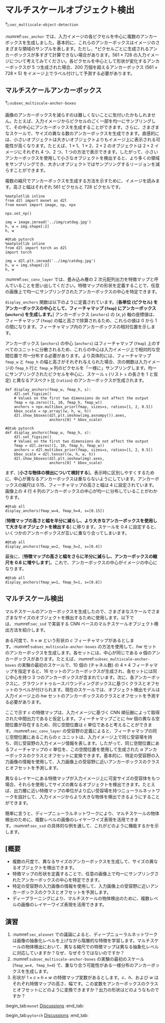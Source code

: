 # マルチスケールオブジェクト検出
:label:`sec_multiscale-object-detection`

:numref:`sec_anchor` では、入力イメージの各ピクセルを中心に複数のアンカーボックスを生成しました。基本的に、これらのアンカーボックスはイメージのさまざまな領域のサンプルを表します。ただし、*ピクセルごとに生成されるアンカーボックスが多すぎて計算できない場合があります。$561 \times 728$ の入力イメージについて考えてみてください。各ピクセルを中心として形状が変化するアンカーボックスが 5 つ生成された場合、200 万個を超えるアンカーボックス ($561 \times 728 \times 5$) をイメージ上でラベル付けして予測する必要があります。 

## マルチスケールアンカーボックス
:label:`subsec_multiscale-anchor-boxes`

画像のアンカーボックスを減らすのは難しくないことに気付いたかもしれません。たとえば、入力イメージからピクセルのごく一部を均一にサンプリングして、その中心にアンカーボックスを生成することができます。さらに、さまざまなスケールで、サイズの異なる数のアンカーボックスを生成できます。直感的には、小さいオブジェクトは大きいオブジェクトよりもイメージ上に表示される可能性が高くなります。たとえば、$1 \times 1$、$1 \times 2$、$2 \times 2$ のオブジェクトは $2 \times 2$ イメージにそれぞれ 4 つ、2 つ、1 つの方法で表示できます。したがって、小さいアンカーボックスを使用して小さなオブジェクトを検出すると、より多くの領域をサンプリングでき、大きいオブジェクトではサンプリングするリージョンを減らすことができます。 

複数の縮尺でアンカーボックスを生成する方法を示すために、イメージを読みます。高さと幅はそれぞれ 561 ピクセルと 728 ピクセルです。

```{.python .input}
%matplotlib inline
from d2l import mxnet as d2l
from mxnet import image, np, npx

npx.set_np()

img = image.imread('../img/catdog.jpg')
h, w = img.shape[:2]
h, w
```

```{.python .input}
#@tab pytorch
%matplotlib inline
from d2l import torch as d2l
import torch

img = d2l.plt.imread('../img/catdog.jpg')
h, w = img.shape[:2]
h, w
```

:numref:`sec_conv_layer` では、畳み込み層の 2 次元配列出力を特徴マップと呼んでいることを思い出してください。特徴マップの形状を定義することで、任意の画像上で均一にサンプリングされたアンカーボックスの中心を特定できます。 

`display_anchors` 関数は以下のように定義されています。[**各単位 (ピクセル) をアンカーボックスの中心として、フィーチャマップ (`fmap`) にアンカーボックス (`anchors`) を生成します。**] アンカーボックス (`anchors`) の $(x, y)$ 軸の座標値は、フィーチャマップ (`fmap`) の幅と高さで除算されるため、これらの値は 0 から 1 の間になります。フィーチャマップ内のアンカーボックスの相対位置を示します。 

アンカーボックス (`anchors`) の中心 (`anchors`) はフィーチャマップ (`fmap`) 上のすべてのユニットに分散されるため、これらの中心は入力イメージ上で相対的な空間位置で*均一*分布する必要があります。より具体的には、フィーチャマップ `fmap_w` と `fmap_h` の幅と高さがそれぞれ与えられた場合、次の関数は入力イメージの `fmap_h` 行と `fmap_w` 列のピクセルを「一様に」サンプリングします。均一にサンプリングされたピクセルを中心に、スケール `s` (リスト `s` の長さを 1 と仮定) と異なるアスペクト比 (`ratios`) のアンカーボックスが生成されます。

```{.python .input}
def display_anchors(fmap_w, fmap_h, s):
    d2l.set_figsize()
    # Values on the first two dimensions do not affect the output
    fmap = np.zeros((1, 10, fmap_h, fmap_w))
    anchors = npx.multibox_prior(fmap, sizes=s, ratios=[1, 2, 0.5])
    bbox_scale = np.array((w, h, w, h))
    d2l.show_bboxes(d2l.plt.imshow(img.asnumpy()).axes,
                    anchors[0] * bbox_scale)
```

```{.python .input}
#@tab pytorch
def display_anchors(fmap_w, fmap_h, s):
    d2l.set_figsize()
    # Values on the first two dimensions do not affect the output
    fmap = d2l.zeros((1, 10, fmap_h, fmap_w))
    anchors = d2l.multibox_prior(fmap, sizes=s, ratios=[1, 2, 0.5])
    bbox_scale = d2l.tensor((w, h, w, h))
    d2l.show_bboxes(d2l.plt.imshow(img).axes,
                    anchors[0] * bbox_scale)
```

まず、[**小さな物体の検出について検討する**]。表示時に区別しやすくするために、中心が異なるアンカーボックスは重ならないようにしています。アンカーボックスの縮尺は 0.15、フィーチャマップの高さと幅は 4 に設定されています。画像上の 4 行 4 列のアンカーボックスの中心が均一に分布していることがわかります。

```{.python .input}
#@tab all
display_anchors(fmap_w=4, fmap_h=4, s=[0.15])
```

[**特徴マップの高さと幅を半分に減らし、より大きなアンカーボックスを使用して大きなオブジェクトを検出する**] に移ります。スケールを 0.4 に設定すると、いくつかのアンカーボックスが互いに重なり合ってしまいます。

```{.python .input}
#@tab all
display_anchors(fmap_w=2, fmap_h=2, s=[0.4])
```

最後に、[**特徴マップの高さと幅をさらに半分に減らし、アンカーボックスの縮尺を 0.8 に増やします**]。これで、アンカーボックスの中心がイメージの中心になります。

```{.python .input}
#@tab all
display_anchors(fmap_w=1, fmap_h=1, s=[0.8])
```

## マルチスケール検出

マルチスケールのアンカーボックスを生成したので、さまざまなスケールでさまざまなサイズのオブジェクトを検出するために使用します。以下では、:numref:`sec_ssd` で実装する CNN ベースのマルチスケールオブジェクト検出方法を紹介します。 

ある尺度で、$h \times w$ という形状の $c$ フィーチャマップがあるとします。:numref:`subsec_multiscale-anchor-boxes` の方法を使用して、$hw$ セットのアンカーボックスを生成します。各セットには、中心が同じである $a$ 個のアンカーボックスがあります。たとえば、:numref:`subsec_multiscale-anchor-boxes` の実験の最初のスケールで、10 個の (チャネル数) の $4 \times 4$ フィーチャマップを指定すると、16 セットのアンカーボックスが生成され、各セットには同じ中心を持つ 3 つのアンカーボックスが含まれています。次に、各アンカーボックスに、グラウンドトゥルースバウンディングボックスに基づくクラスとオフセットのラベルが付けられます。現在のスケールでは、オブジェクト検出モデルは入力イメージ上の $hw$ セットのアンカーボックスのクラスとオフセットを予測する必要があります。 

ここで示す $c$ の特徴マップは、入力イメージに基づく CNN 順伝搬によって取得された中間出力であると仮定します。フィーチャマップごとに $hw$ 個の異なる空間位置が存在するため、同じ空間位置は $c$ 単位であると考えることができます。:numref:`sec_conv_layer` の受容野の定義によると、フィーチャマップの同じ空間位置にあるこれらの $c$ ユニットは、入力イメージ上で同じ受容場を持ち、同じ受容野の入力イメージ情報を表します。したがって、同じ空間位置にあるフィーチャマップの $c$ 単位を、この空間位置を使用して生成された $a$ アンカーボックスのクラスとオフセットに変換できます。基本的に、特定の受容野の入力画像の情報を使用して、入力画像上の受容野に近いアンカーボックスのクラスとオフセットを予測します。 

異なるレイヤーにある特徴マップが入力イメージ上に可変サイズの受容体をもつ場合、それらを使用してサイズの異なるオブジェクトを検出できます。たとえば、出力層に近い特徴マップの単位がより広い受容場を持つニューラルネットワークを設計して、入力イメージからより大きな物体を検出できるようにすることができます。 

簡単に言うと、ディープニューラルネットワークにより、マルチスケールの物体検出のために、複数レベルの画像のレイヤーワイズ表現を活用できます。:numref:`sec_ssd` の具体的な例を通して、これがどのように機能するかを示します。 

## [概要

* 複数の尺度で、異なるサイズのアンカーボックスを生成して、サイズの異なるオブジェクトを検出できます。
* 特徴マップの形状を定義することで、任意の画像上で均一にサンプリングされたアンカーボックスの中心を特定できます。
* 特定の受容野の入力画像の情報を使用して、入力画像上の受容野に近いアンカーボックスのクラスとオフセットを予測します。
* ディープラーニングにより、マルチスケールの物体検出のために、複数レベルの画像のレイヤーワイズ表現を活用できます。

## 演習

1. :numref:`sec_alexnet` での議論によると、ディープニューラルネットワークは画像の抽象化レベルを上げながら階層的な特徴を学習します。マルチスケールの物体検出において、異なる縮尺での特徴マップは異なる抽象化レベルに対応していますか？なぜ、なぜそうではないのですか？
1. :numref:`subsec_multiscale-anchor-boxes` の実験の最初のスケール (`fmap_w=4, fmap_h=4`) で、重なり合う可能性がある一様分布のアンカーボックスを生成します。
1. 形状が $1 \times c \times h \times w$ の特徴マップ変数があるとします。$c$、$h$、および $w$ はそれぞれ特徴マップの高さ、幅です。この変数をアンカーボックスのクラスとオフセットにどのように変換できますか？出力の形状はどのようなものですか？

:begin_tab:`mxnet`
[Discussions](https://discuss.d2l.ai/t/371)
:end_tab:

:begin_tab:`pytorch`
[Discussions](https://discuss.d2l.ai/t/1607)
:end_tab:
